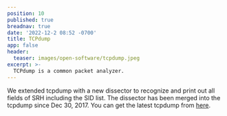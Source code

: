 ```yaml
---
position: 10
published: true
breadnav: true
date: '2022-12-2 08:52 -0700'
title: TCPdump
app: false
header:
  teaser: images/open-software/tcpdump.jpeg
excerpt: >-
  TCPdump is a common packet analyzer.
---
```


We extended tcpdump with a new dissector to recognize and print out all fields of SRH including the SID list. The dissector has been merged into the tcpdump since Dec 30, 2017. You can get the latest tcpdump from [here](https://github.com/the-tcpdump-group/tcpdump).
